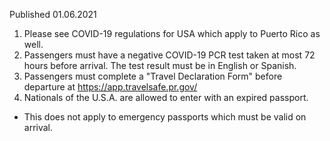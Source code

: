 Published 01.06.2021
1. Please see COVID-19 regulations for USA which apply to Puerto Rico as well.
2. Passengers must have a negative COVID-19 PCR test taken at most 72 hours before arrival. The test result must be in English or Spanish.
3. Passengers must complete a "Travel Declaration Form" before departure at <a href="https://app.travelsafe.pr.gov/">https://app.travelsafe.pr.gov/</a> 
4. Nationals of the U.S.A. are allowed to enter with an expired passport.
- This does not apply to emergency passports which must be valid on arrival.

